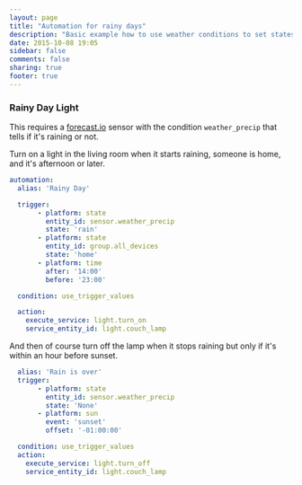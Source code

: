 ```yaml
---
layout: page
title: "Automation for rainy days"
description: "Basic example how to use weather conditions to set states"
date: 2015-10-08 19:05
sidebar: false
comments: false
sharing: true
footer: true
---
```


### Rainy Day Light ###

This requires a [forecast.io](components/sensor.forecast.html) sensor with the condition `weather_precip` that tells if it's raining or not.

Turn on a light in the living room when it starts raining, someone is home, and it's afternoon or later.

```yaml
automation:
  alias: 'Rainy Day'

  trigger:
       - platform: state
         entity_id: sensor.weather_precip
         state: 'rain'
       - platform: state
         entity_id: group.all_devices
         state: 'home'
       - platform: time
         after: '14:00'
         before: '23:00'

  condition: use_trigger_values

  action:
    execute_service: light.turn_on
    service_entity_id: light.couch_lamp
```

And then of course turn off the lamp when it stops raining but only if it's within an hour before sunset.

```yaml
  alias: 'Rain is over'
  trigger:
       - platform: state
         entity_id: sensor.weather_precip
         state: 'None'
       - platform: sun
         event: 'sunset'
         offset: '-01:00:00'

  condition: use_trigger_values
  action:
    execute_service: light.turn_off
    service_entity_id: light.couch_lamp
```

